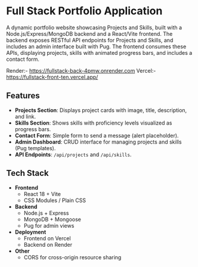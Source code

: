 # Full Stack Portfolio Application

A dynamic portfolio website showcasing Projects and Skills, built with a Node.js/Express/MongoDB backend and a React/Vite frontend. The backend exposes RESTful API endpoints for Projects and Skills, and includes an admin interface built with Pug. The frontend consumes these APIs, displaying projects, skills with animated progress bars, and includes a contact form.

Render:- https://fullstack-back-4pmw.onrender.com
Vercel:- https://fullstack-front-ten.vercel.app/

## Features

- **Projects Section**: Displays project cards with image, title, description, and link.  
- **Skills Section**: Shows skills with proficiency levels visualized as progress bars.  
- **Contact Form**: Simple form to send a message (alert placeholder).  
- **Admin Dashboard**: CRUD interface for managing projects and skills (Pug templates).  
- **API Endpoints**: `/api/projects` and `/api/skills`.  

## Tech Stack

- **Frontend**  
  - React 18 + Vite  
  - CSS Modules / Plain CSS  
- **Backend**  
  - Node.js + Express  
  - MongoDB + Mongoose  
  - Pug for admin views  
- **Deployment**  
  - Frontend on Vercel  
  - Backend on Render  
- **Other**  
  - CORS for cross-origin resource sharing  